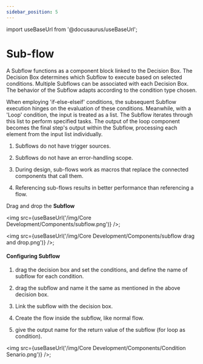 ```yaml
---
sidebar_position: 5
---
```


import useBaseUrl from '@docusaurus/useBaseUrl';

# Sub-flow 

A Subflow functions as a component block linked to the Decision Box. The Decision Box determines which Subflow to execute based on selected conditions. Multiple Subflows can be associated with each Decision Box. The behavior of the Subflow adapts according to the condition type chosen.

When employing 'if-else-elseif' conditions, the subsequent Subflow execution hinges on the evaluation of these conditions. Meanwhile, with a 'Loop' condition, the input is treated as a list. The Subflow iterates through this list to perform specified tasks. The output of the loop component becomes the final step's output within the Subflow, processing each element from the input list individually.

1) Subflows do not have trigger sources.

2) Subflows do not have an error-handling scope.

3) During design, sub-flows work as macros that replace the connected components that call them.

4) Referencing sub-flows results in better performance than referencing a flow.

Drag and drop the **Subflow**

<img src={useBaseUrl('/img/Core Development/Components/subflow.png')} />;

<img src={useBaseUrl('/img/Core Development/Components/subflow drag and drop.png')} />;


#### Configuring Subflow

1. drag the decision box and set the conditions, and define the name of subflow for each condition.

2. drag the subflow and name it the same as mentioned in the above decision box.
   
3. Link the subflow with the decision box.
   
4. Create the flow inside the subflow, like normal flow.
   
5. give the output name for the return value of the subflow (for loop as condition).

<img src={useBaseUrl('/img/Core Development/Components/Condition Senario.png')} />;
